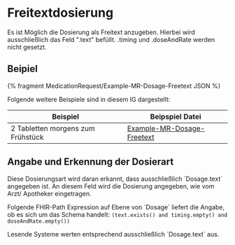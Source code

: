 # Freitextdosierung

Es ist Möglich die Dosierung als Freitext anzugeben. Hierbei wird ausschließlich das Feld ".text" befüllt. .timing und .doseAndRate werden nicht gesetzt.

## Beipiel

{% fragment MedicationRequest/Example-MR-Dosage-Freetext JSON %}

Folgende weitere Beispiele sind in diesem IG dargestellt:

| Beispiel    | Beipspiel Datei |
| -------- | ------- |
| 2 Tabletten morgens zum Frühstück  | [Example-MR-Dosage-Freetext](./MedicationRequest-Example-MR-Dosage-Freetext.html)    |

## Angabe und Erkennung der Dosierart

Diese Dosierungsart wird daran erkannt, dass ausschließlich ´Dosage.text´ angegeben ist. An diesem Feld wird die Dosierung angegeben, wie vom Arzt/ Apotheker eingetragen.

Folgende FHIR-Path Expression auf Ebene von ´Dosage´ liefert die Angabe, ob es sich um das Schema handelt: `(text.exists() and timing.empty() and doseAndRate.empty())`

Lesende Systeme werten entsprechend ausschließlich ´Dosage.text´ aus.
